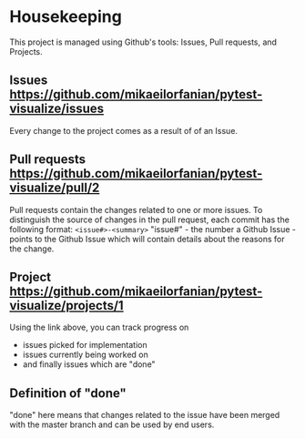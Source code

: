 # Housekeeping
This project is managed using Github's tools: Issues, Pull requests, and Projects.
## Issues https://github.com/mikaeilorfanian/pytest-visualize/issues
Every change to the project comes as a result of of an Issue.
## Pull requests https://github.com/mikaeilorfanian/pytest-visualize/pull/2
Pull requests contain the changes related to one or more issues.
To distinguish the source of changes in the pull request, each commit has the following format:
`<issue#>-<summary>`
"issue#" - the number a Github Issue - points to the Github Issue which will contain details about the reasons for the change.
## Project https://github.com/mikaeilorfanian/pytest-visualize/projects/1
Using the link above, you can track progress on
- issues picked for implementation
- issues currently being worked on
- and finally issues which are "done"
## Definition of "done"
"done" here means that changes related to the issue have been merged with the master branch and can be used by end users.
